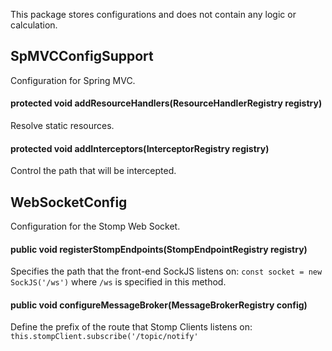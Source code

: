 This package stores configurations and does not contain any logic or calculation.

## SpMVCConfigSupport

Configuration for Spring MVC.

#### protected void addResourceHandlers(ResourceHandlerRegistry registry)

Resolve static resources.

#### protected void addInterceptors(InterceptorRegistry registry)

Control the path that will be intercepted.

## WebSocketConfig

Configuration for the Stomp Web Socket.

#### public void registerStompEndpoints(StompEndpointRegistry registry)

Specifies the path that the front-end SockJS listens on: `const socket = new SockJS('/ws')` where `/ws` is specified in this method.

#### public void configureMessageBroker(MessageBrokerRegistry config)

Define the prefix of the route that Stomp Clients listens on: `this.stompClient.subscribe('/topic/notify'`